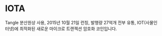 # IOTA

Tangle 분산원상 사용, 2015년 10월 21일 런칭, 발행량 27억개 전부 유통, IOT(사물인터넷)에 최적화된 새로운 마이크로 트랜젝션 암호화 코인입니다.
